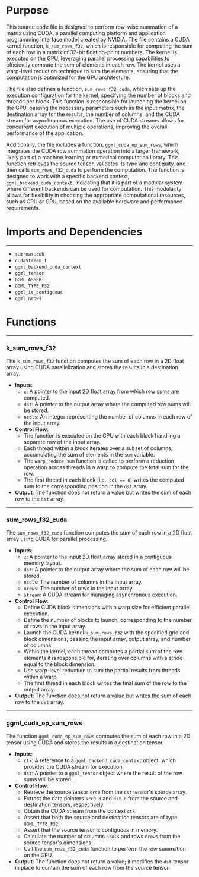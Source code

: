 # Purpose
This source code file is designed to perform row-wise summation of a matrix using CUDA, a parallel computing platform and application programming interface model created by NVIDIA. The file contains a CUDA kernel function, `k_sum_rows_f32`, which is responsible for computing the sum of each row in a matrix of 32-bit floating-point numbers. The kernel is executed on the GPU, leveraging parallel processing capabilities to efficiently compute the sum of elements in each row. The kernel uses a warp-level reduction technique to sum the elements, ensuring that the computation is optimized for the GPU architecture.

The file also defines a function, `sum_rows_f32_cuda`, which sets up the execution configuration for the kernel, specifying the number of blocks and threads per block. This function is responsible for launching the kernel on the GPU, passing the necessary parameters such as the input matrix, the destination array for the results, the number of columns, and the CUDA stream for asynchronous execution. The use of CUDA streams allows for concurrent execution of multiple operations, improving the overall performance of the application.

Additionally, the file includes a function, `ggml_cuda_op_sum_rows`, which integrates the CUDA row summation operation into a larger framework, likely part of a machine learning or numerical computation library. This function retrieves the source tensor, validates its type and contiguity, and then calls `sum_rows_f32_cuda` to perform the computation. The function is designed to work with a specific backend context, `ggml_backend_cuda_context`, indicating that it is part of a modular system where different backends can be used for computation. This modularity allows for flexibility in choosing the appropriate computational resources, such as CPU or GPU, based on the available hardware and performance requirements.
# Imports and Dependencies

---
- `sumrows.cuh`
- `cudaStream_t`
- `ggml_backend_cuda_context`
- `ggml_tensor`
- `GGML_ASSERT`
- `GGML_TYPE_F32`
- `ggml_is_contiguous`
- `ggml_nrows`


# Functions

---
### k\_sum\_rows\_f32
The `k_sum_rows_f32` function computes the sum of each row in a 2D float array using CUDA parallelization and stores the results in a destination array.
- **Inputs**:
    - `x`: A pointer to the input 2D float array from which row sums are computed.
    - `dst`: A pointer to the output array where the computed row sums will be stored.
    - `ncols`: An integer representing the number of columns in each row of the input array.
- **Control Flow**:
    - The function is executed on the GPU with each block handling a separate row of the input array.
    - Each thread within a block iterates over a subset of columns, accumulating the sum of elements in the `sum` variable.
    - The `warp_reduce_sum` function is called to perform a reduction operation across threads in a warp to compute the total sum for the row.
    - The first thread in each block (i.e., `col == 0`) writes the computed sum to the corresponding position in the `dst` array.
- **Output**: The function does not return a value but writes the sum of each row to the `dst` array.


---
### sum\_rows\_f32\_cuda
The `sum_rows_f32_cuda` function computes the sum of each row in a 2D float array using CUDA for parallel processing.
- **Inputs**:
    - `x`: A pointer to the input 2D float array stored in a contiguous memory layout.
    - `dst`: A pointer to the output array where the sum of each row will be stored.
    - `ncols`: The number of columns in the input array.
    - `nrows`: The number of rows in the input array.
    - `stream`: A CUDA stream for managing asynchronous execution.
- **Control Flow**:
    - Define CUDA block dimensions with a warp size for efficient parallel execution.
    - Define the number of blocks to launch, corresponding to the number of rows in the input array.
    - Launch the CUDA kernel `k_sum_rows_f32` with the specified grid and block dimensions, passing the input array, output array, and number of columns.
    - Within the kernel, each thread computes a partial sum of the row elements it is responsible for, iterating over columns with a stride equal to the block dimension.
    - Use warp-level reduction to sum the partial results from threads within a warp.
    - The first thread in each block writes the final sum of the row to the output array.
- **Output**: The function does not return a value but writes the sum of each row to the `dst` array.


---
### ggml\_cuda\_op\_sum\_rows
The function `ggml_cuda_op_sum_rows` computes the sum of each row in a 2D tensor using CUDA and stores the results in a destination tensor.
- **Inputs**:
    - `ctx`: A reference to a `ggml_backend_cuda_context` object, which provides the CUDA stream for execution.
    - `dst`: A pointer to a `ggml_tensor` object where the result of the row sums will be stored.
- **Control Flow**:
    - Retrieve the source tensor `src0` from the `dst` tensor's source array.
    - Extract the data pointers `src0_d` and `dst_d` from the source and destination tensors, respectively.
    - Obtain the CUDA stream from the context `ctx`.
    - Assert that both the source and destination tensors are of type `GGML_TYPE_F32`.
    - Assert that the source tensor is contiguous in memory.
    - Calculate the number of columns `ncols` and rows `nrows` from the source tensor's dimensions.
    - Call the `sum_rows_f32_cuda` function to perform the row summation on the GPU.
- **Output**: The function does not return a value; it modifies the `dst` tensor in place to contain the sum of each row from the source tensor.


